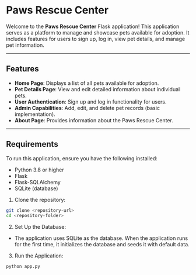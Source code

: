 # Paws Rescue Center

Welcome to the **Paws Rescue Center** Flask application! This application serves as a platform to manage and showcase pets available for adoption. It includes features for users to sign up, log in, view pet details, and manage pet information.

---

## Features

- **Home Page**: Displays a list of all pets available for adoption.
- **Pet Details Page**: View and edit detailed information about individual pets.
- **User Authentication**: Sign up and log in functionality for users.
- **Admin Capabilities**: Add, edit, and delete pet records (basic implementation).
- **About Page**: Provides information about the Paws Rescue Center.

---

## Requirements

To run this application, ensure you have the following installed:

- Python 3.8 or higher
- Flask
- Flask-SQLAlchemy
- SQLite (database)

1. Clone the repository:

```bash
git clone <repository-url>
cd <repository-folder>
```
2. Set Up the Database:
- The application uses SQLite as the database. When the application runs for the first time, it initializes the database and seeds it with default data.

3. Run the Application:
```bash
python app.py
```

